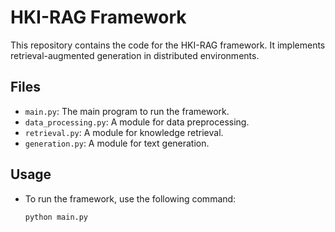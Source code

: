 # HKI-RAG Framework

This repository contains the code for the HKI-RAG framework. It implements retrieval-augmented generation in distributed environments.

## Files
- `main.py`: The main program to run the framework.
- `data_processing.py`: A module for data preprocessing.
- `retrieval.py`: A module for knowledge retrieval.
- `generation.py`: A module for text generation.

## Usage
- To run the framework, use the following command:
  ```bash
  python main.py
